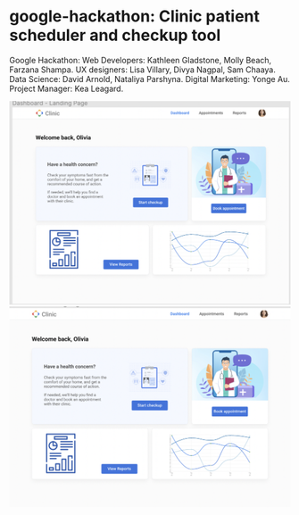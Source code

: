 # google-hackathon: Clinic patient scheduler and checkup tool

Google Hackathon: Web Developers: Kathleen Gladstone, Molly Beach, Farzana Shampa. UX designers: Lisa Villary, Divya Nagpal, Sam Chaaya. Data Science: David Arnold,  Nataliya Parshyna. Digital Marketing: Yonge Au. Project Manager: Kea Leagard.


![GitHub Logo](client/src/assets/images/ex.png)
![GitHub Logo](client/src/assets/images/ex2.png)


